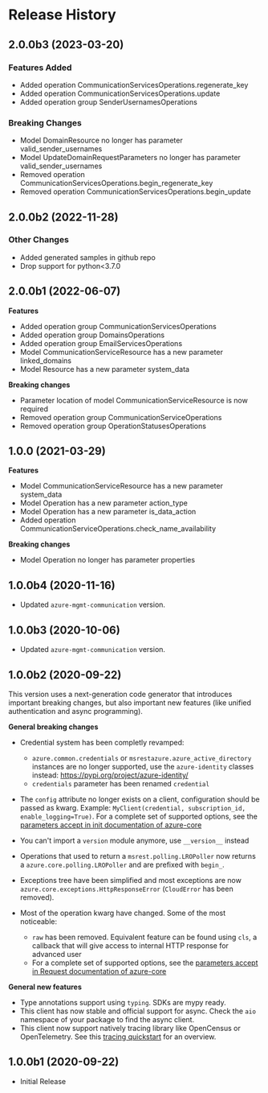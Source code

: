 # Release History

## 2.0.0b3 (2023-03-20)

### Features Added

  - Added operation CommunicationServicesOperations.regenerate_key
  - Added operation CommunicationServicesOperations.update
  - Added operation group SenderUsernamesOperations

### Breaking Changes

  - Model DomainResource no longer has parameter valid_sender_usernames
  - Model UpdateDomainRequestParameters no longer has parameter valid_sender_usernames
  - Removed operation CommunicationServicesOperations.begin_regenerate_key
  - Removed operation CommunicationServicesOperations.begin_update

## 2.0.0b2 (2022-11-28)

### Other Changes

  - Added generated samples in github repo
  - Drop support for python<3.7.0

## 2.0.0b1 (2022-06-07)

**Features**

  - Added operation group CommunicationServicesOperations
  - Added operation group DomainsOperations
  - Added operation group EmailServicesOperations
  - Model CommunicationServiceResource has a new parameter linked_domains
  - Model Resource has a new parameter system_data

**Breaking changes**

  - Parameter location of model CommunicationServiceResource is now required
  - Removed operation group CommunicationServiceOperations
  - Removed operation group OperationStatusesOperations

## 1.0.0 (2021-03-29)

**Features**

  - Model CommunicationServiceResource has a new parameter system_data
  - Model Operation has a new parameter action_type
  - Model Operation has a new parameter is_data_action
  - Added operation CommunicationServiceOperations.check_name_availability

**Breaking changes**

  - Model Operation no longer has parameter properties



## 1.0.0b4 (2020-11-16)
- Updated `azure-mgmt-communication` version.

## 1.0.0b3 (2020-10-06)
- Updated `azure-mgmt-communication` version.

## 1.0.0b2 (2020-09-22)

This version uses a next-generation code generator that introduces important breaking changes, but also important new features (like unified authentication and async programming).

**General breaking changes**

- Credential system has been completly revamped:

  - `azure.common.credentials` or `msrestazure.azure_active_directory` instances are no longer supported, use the `azure-identity` classes instead: https://pypi.org/project/azure-identity/
  - `credentials` parameter has been renamed `credential`

- The `config` attribute no longer exists on a client, configuration should be passed as kwarg. Example: `MyClient(credential, subscription_id, enable_logging=True)`. For a complete set of
  supported options, see the [parameters accept in init documentation of azure-core](https://github.com/Azure/azure-sdk-for-python/blob/main/sdk/core/azure-core/CLIENT_LIBRARY_DEVELOPER.md#available-policies)
- You can't import a `version` module anymore, use `__version__` instead
- Operations that used to return a `msrest.polling.LROPoller` now returns a `azure.core.polling.LROPoller` and are prefixed with `begin_`.
- Exceptions tree have been simplified and most exceptions are now `azure.core.exceptions.HttpResponseError` (`CloudError` has been removed).
- Most of the operation kwarg have changed. Some of the most noticeable:

  - `raw` has been removed. Equivalent feature can be found using `cls`, a callback that will give access to internal HTTP response for advanced user
  - For a complete set of
  supported options, see the [parameters accept in Request documentation of azure-core](https://github.com/Azure/azure-sdk-for-python/blob/main/sdk/core/azure-core/CLIENT_LIBRARY_DEVELOPER.md#available-policies)

**General new features**

- Type annotations support using `typing`. SDKs are mypy ready.
- This client has now stable and official support for async. Check the `aio` namespace of your package to find the async client.
- This client now support natively tracing library like OpenCensus or OpenTelemetry. See this [tracing quickstart](https://github.com/Azure/azure-sdk-for-python/tree/main/sdk/core/azure-core-tracing-opentelemetry) for an overview.


## 1.0.0b1 (2020-09-22)

* Initial Release
